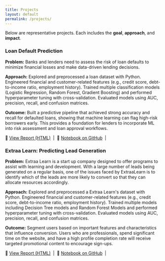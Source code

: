```yaml
---
title: Projects
layout: default
permalink: /projects/
---
```


<link rel="stylesheet" href="{{ '/public/css/poole.css' | relative_url }}">
<link rel="stylesheet" href="{{ '/public/css/hyde.css'  | relative_url }}">
<link rel="stylesheet" href="{{ '/public/css/syntax.css' | relative_url }}">
<link rel="stylesheet" href="{{ '/assets/css/custom.css' | relative_url }}">

Below are representative projects. Each includes the **goal**, **approach**, and **impact**.

<div class="projects">

  <div class="card">
    <h3>Loan Default Prediction</h3>
    <p><strong>Problem:</strong> Banks and lenders need to assess the risk of loan defaults to minimize financial losses and make data-driven lending decisions.</p>
    <p><strong>Approach:</strong> Explored and preprocessed a loan dataset with Python. Engineered financial and customer-related features (e.g., credit score, debt-to-income ratio, employment history). Trained multiple classification models (Logistic Regression, Random Forest, Gradient Boosting) and performed hyperparameter tuning with cross-validation. Evaluated models using AUC, precision, recall, and confusion matrices.</p>
    <p><strong>Outcome:</strong> Built a predictive pipeline that achieved strong accuracy and recall for defaulted loans, showing that machine learning can flag high-risk borrowers early. This provides a foundation for lenders to incorporate ML into risk assessment and loan approval workflows.</p>
    <p>
   <p class="links">
      🔗 <a href="https://ricardobmirville.github.io/Portfolio/assets/notebooks/loan_default_prediction.html" target="_blank">View Report (HTML)</a>
      &nbsp;|&nbsp;
      🔗 <a href="https://github.com/RicardoBMirville/Portfolio/blob/main/assets/notebooks/loan_default_prediction.ipynb" target="_blank">Notebook on GitHub</a>
      &nbsp;|&nbsp;
  </div>



  <div class="card">
    <h3>Extraa Learn: Predicting Lead Generation</h3>
    <p><strong>Problem:</strong> Extraa Learn is a start up company designed to offer programs to assist with learning and development. With a large number of leads being generated on a regular basis, one of the issues faced by ExtraaLearn is to identify which of the leads are more likely to convert so that they can allocate resources accordingly.</p>
    <p><strong>Approach:</strong> Explored and preprocessed a Extraa Learn's dataset with Python. Engineered financial and customer-related features (e.g., credit score, debt-to-income ratio, employment history). Trained multiple models including Decision Tree models and Random Forest Models and performed hyperparameter tuning with cross-validation. Evaluated models using AUC, precision, recall, and confusion matrices.</p>
    <p><strong>Outcome:</strong> Segment users based on important features and characteristics that influence conversion. Users who are professionals, spend significant time on the website, and have a high profile completion rate will receive targeted promotional content to encourage sign-ups.</p>
    <p>
   <p class="links">
      🔗 <a href="https://ricardobmirville.github.io/Portfolio/assets/notebooks/potential_customers_prediction.html" target="_blank">View Report (HTML)</a>
      &nbsp;|&nbsp;
      🔗 <a href="https://github.com/RicardoBMirville/Portfolio/blob/main/assets/notebooks/potential_customers_prediction.ipynb" target="_blank">Notebook on GitHub</a>
      &nbsp;|&nbsp;
  </div>



